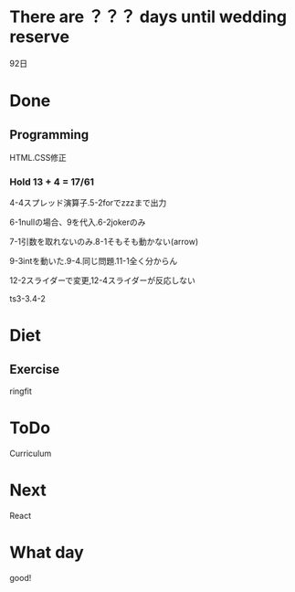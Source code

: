 # There are ？？？ days until wedding reserve

92日

# Done

## Programming

HTML.CSS修正

### Hold 13 + 4 = 17/61

4-4スプレッド演算子.5-2forでzzzまで出力

6-1nullの場合、9を代入.6-2jokerのみ

7-1引数を取れないのみ.8-1そもそも動かない(arrow)

9-3intを動いた.9-4.同じ問題.11-1全く分からん

12-2スライダーで変更,12-4スライダーが反応しない

ts3-3.4-2

# Diet

## Exercise 

ringfit

# ToDo

Curriculum

# Next

React

# What day

good!


